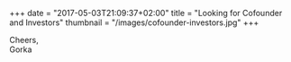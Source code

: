 +++
date = "2017-05-03T21:09:37+02:00"
title = "Looking for Cofounder and Investors"
thumbnail = "/images/cofounder-investors.jpg"
+++

Cheers,<br />
Gorka

